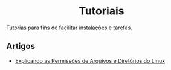 <h1 align="center">Tutoriais</h1>

Tutorias para fins de facilitar instalações e tarefas.

## Artigos

- [Explicando as Permissões de Arquivos e Diretórios do Linux](https://github.com/luizvicentin/Tutoriais/blob/master/Permiss%C3%B5es%20de%20um%20Arquivo%20ou%20Diret%C3%B3rio%20no%20Linux.md)
